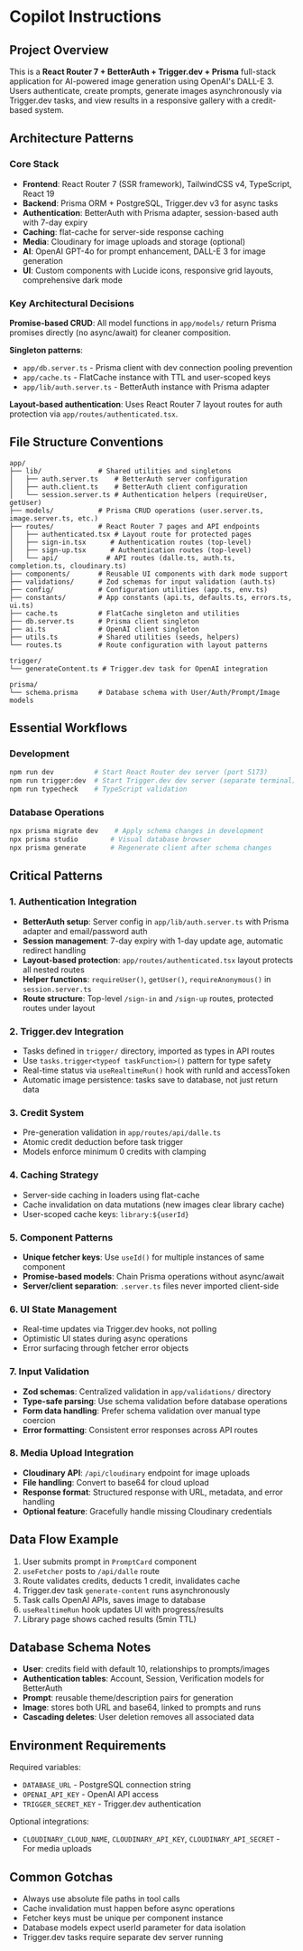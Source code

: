 # Copilot Instructions

## Project Overview

This is a **React Router 7 + BetterAuth + Trigger.dev + Prisma** full-stack application for AI-powered image generation using OpenAI's DALL-E 3. Users authenticate, create prompts, generate images asynchronously via Trigger.dev tasks, and view results in a responsive gallery with a credit-based system.

## Architecture Patterns

### Core Stack

- **Frontend**: React Router 7 (SSR framework), TailwindCSS v4, TypeScript, React 19
- **Backend**: Prisma ORM + PostgreSQL, Trigger.dev v3 for async tasks
- **Authentication**: BetterAuth with Prisma adapter, session-based auth with 7-day expiry
- **Caching**: flat-cache for server-side response caching
- **Media**: Cloudinary for image uploads and storage (optional)
- **AI**: OpenAI GPT-4o for prompt enhancement, DALL-E 3 for image generation
- **UI**: Custom components with Lucide icons, responsive grid layouts, comprehensive dark mode

### Key Architectural Decisions

**Promise-based CRUD**: All model functions in `app/models/` return Prisma promises directly (no async/await) for cleaner composition.

**Singleton patterns**:

- `app/db.server.ts` - Prisma client with dev connection pooling prevention
- `app/cache.ts` - FlatCache instance with TTL and user-scoped keys
- `app/lib/auth.server.ts` - BetterAuth instance with Prisma adapter

**Layout-based authentication**: Uses React Router 7 layout routes for auth protection via `app/routes/authenticated.tsx`.

## File Structure Conventions

```
app/
├── lib/              # Shared utilities and singletons
│   ├── auth.server.ts    # BetterAuth server configuration
│   ├── auth.client.ts    # BetterAuth client configuration
│   └── session.server.ts # Authentication helpers (requireUser, getUser)
├── models/           # Prisma CRUD operations (user.server.ts, image.server.ts, etc.)
├── routes/           # React Router 7 pages and API endpoints
│   ├── authenticated.tsx # Layout route for protected pages
│   ├── sign-in.tsx      # Authentication routes (top-level)
│   ├── sign-up.tsx      # Authentication routes (top-level)
│   └── api/            # API routes (dalle.ts, auth.ts, completion.ts, cloudinary.ts)
├── components/       # Reusable UI components with dark mode support
├── validations/      # Zod schemas for input validation (auth.ts)
├── config/           # Configuration utilities (app.ts, env.ts)
├── constants/        # App constants (api.ts, defaults.ts, errors.ts, ui.ts)
├── cache.ts          # FlatCache singleton and utilities
├── db.server.ts      # Prisma client singleton
├── ai.ts             # OpenAI client singleton
├── utils.ts          # Shared utilities (seeds, helpers)
└── routes.ts         # Route configuration with layout patterns

trigger/
└── generateContent.ts # Trigger.dev task for OpenAI integration

prisma/
└── schema.prisma     # Database schema with User/Auth/Prompt/Image models
```

## Essential Workflows

### Development

```bash
npm run dev          # Start React Router dev server (port 5173)
npm run trigger:dev  # Start Trigger.dev dev server (separate terminal)
npm run typecheck    # TypeScript validation
```

### Database Operations

```bash
npx prisma migrate dev    # Apply schema changes in development
npx prisma studio        # Visual database browser
npx prisma generate      # Regenerate client after schema changes
```

## Critical Patterns

### 1. Authentication Integration

- **BetterAuth setup**: Server config in `app/lib/auth.server.ts` with Prisma adapter and email/password auth
- **Session management**: 7-day expiry with 1-day update age, automatic redirect handling
- **Layout-based protection**: `app/routes/authenticated.tsx` layout protects all nested routes
- **Helper functions**: `requireUser()`, `getUser()`, `requireAnonymous()` in `session.server.ts`
- **Route structure**: Top-level `/sign-in` and `/sign-up` routes, protected routes under layout

### 2. Trigger.dev Integration

- Tasks defined in `trigger/` directory, imported as types in API routes
- Use `tasks.trigger<typeof taskFunction>()` pattern for type safety
- Real-time status via `useRealtimeRun()` hook with runId and accessToken
- Automatic image persistence: tasks save to database, not just return data

### 3. Credit System

- Pre-generation validation in `app/routes/api/dalle.ts`
- Atomic credit deduction before task trigger
- Models enforce minimum 0 credits with clamping

### 4. Caching Strategy

- Server-side caching in loaders using flat-cache
- Cache invalidation on data mutations (new images clear library cache)
- User-scoped cache keys: `library:${userId}`

### 5. Component Patterns

- **Unique fetcher keys**: Use `useId()` for multiple instances of same component
- **Promise-based models**: Chain Prisma operations without async/await
- **Server/client separation**: `.server.ts` files never imported client-side

### 6. UI State Management

- Real-time updates via Trigger.dev hooks, not polling
- Optimistic UI states during async operations
- Error surfacing through fetcher error objects

### 7. Input Validation

- **Zod schemas**: Centralized validation in `app/validations/` directory
- **Type-safe parsing**: Use schema validation before database operations
- **Form data handling**: Prefer schema validation over manual type coercion
- **Error formatting**: Consistent error responses across API routes

### 8. Media Upload Integration

- **Cloudinary API**: `/api/cloudinary` endpoint for image uploads
- **File handling**: Convert to base64 for cloud upload
- **Response format**: Structured response with URL, metadata, and error handling
- **Optional feature**: Gracefully handle missing Cloudinary credentials

## Data Flow Example

1. User submits prompt in `PromptCard` component
2. `useFetcher` posts to `/api/dalle` route
3. Route validates credits, deducts 1 credit, invalidates cache
4. Trigger.dev task `generate-content` runs asynchronously
5. Task calls OpenAI APIs, saves image to database
6. `useRealtimeRun` hook updates UI with progress/results
7. Library page shows cached results (5min TTL)

## Database Schema Notes

- **User**: credits field with default 10, relationships to prompts/images
- **Authentication tables**: Account, Session, Verification models for BetterAuth
- **Prompt**: reusable theme/description pairs for generation
- **Image**: stores both URL and base64, linked to prompts and runs
- **Cascading deletes**: User deletion removes all associated data

## Environment Requirements

Required variables:

- `DATABASE_URL` - PostgreSQL connection string
- `OPENAI_API_KEY` - OpenAI API access
- `TRIGGER_SECRET_KEY` - Trigger.dev authentication

Optional integrations:

- `CLOUDINARY_CLOUD_NAME`, `CLOUDINARY_API_KEY`, `CLOUDINARY_API_SECRET` - For media uploads

## Common Gotchas

- Always use absolute file paths in tool calls
- Cache invalidation must happen before async operations
- Fetcher keys must be unique per component instance
- Database models expect userId parameter for data isolation
- Trigger.dev tasks require separate dev server running
